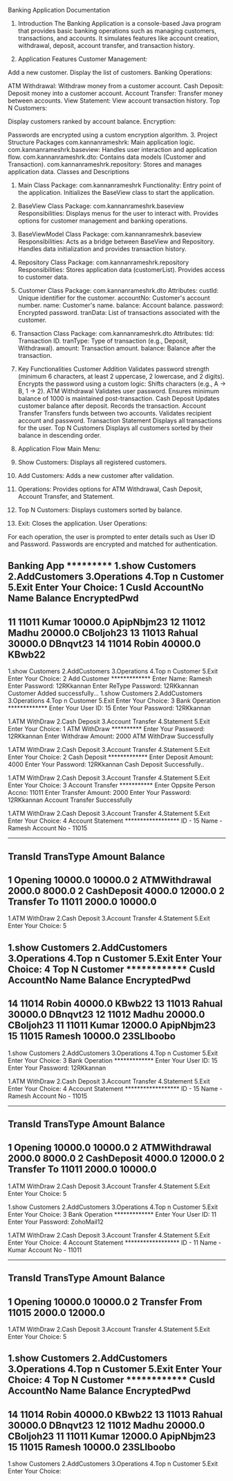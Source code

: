 
   
Banking Application Documentation
1. Introduction
The Banking Application is a console-based Java program that provides basic banking operations such as managing customers, transactions, and accounts. It simulates features like account creation, withdrawal, deposit, account transfer, and transaction history.

2. Application Features
Customer Management:

Add a new customer.
Display the list of customers.
Banking Operations:

ATM Withdrawal: Withdraw money from a customer account.
Cash Deposit: Deposit money into a customer account.
Account Transfer: Transfer money between accounts.
View Statement: View account transaction history.
Top N Customers:

Display customers ranked by account balance.
Encryption:

Passwords are encrypted using a custom encryption algorithm.
3. Project Structure
Packages
com.kannanrameshrk: Main application logic.
com.kannanrameshrk.baseview: Handles user interaction and application flow.
com.kannanrameshrk.dto: Contains data models (Customer and Transaction).
com.kannanrameshrk.repository: Stores and manages application data.
Classes and Descriptions
1. Main Class
Package: com.kannanrameshrk
Functionality:
Entry point of the application.
Initializes the BaseView class to start the application.
2. BaseView Class
Package: com.kannanrameshrk.baseview
Responsibilities:
Displays menus for the user to interact with.
Provides options for customer management and banking operations.
3. BaseViewModel Class
Package: com.kannanrameshrk.baseview
Responsibilities:
Acts as a bridge between BaseView and Repository.
Handles data initialization and provides transaction history.
4. Repository Class
Package: com.kannanrameshrk.repository
Responsibilities:
Stores application data (customerList).
Provides access to customer data.
5. Customer Class
Package: com.kannanrameshrk.dto
Attributes:
custId: Unique identifier for the customer.
accountNo: Customer's account number.
name: Customer's name.
balance: Account balance.
password: Encrypted password.
tranData: List of transactions associated with the customer.
6. Transaction Class
Package: com.kannanrameshrk.dto
Attributes:
tId: Transaction ID.
tranType: Type of transaction (e.g., Deposit, Withdrawal).
amount: Transaction amount.
balance: Balance after the transaction.
4. Key Functionalities
Customer Addition
Validates password strength (minimum 6 characters, at least 2 uppercase, 2 lowercase, and 2 digits).
Encrypts the password using a custom logic:
Shifts characters (e.g., A → B, 1 → 2).
ATM Withdrawal
Validates user password.
Ensures minimum balance of 1000 is maintained post-transaction.
Cash Deposit
Updates customer balance after deposit.
Records the transaction.
Account Transfer
Transfers funds between two accounts.
Validates recipient account and password.
Transaction Statement
Displays all transactions for the user.
Top N Customers
Displays all customers sorted by their balance in descending order.
5. Application Flow
Main Menu:

1. Show Customers: Displays all registered customers.
2. Add Customers: Adds a new customer after validation.
3. Operations: Provides options for ATM Withdrawal, Cash Deposit, Account Transfer, and Statement.
4. Top N Customers: Displays customers sorted by balance.
5. Exit: Closes the application.
User Operations:

For each operation, the user is prompted to enter details such as User ID and Password.
Passwords are encrypted and matched for authentication.
   
   Banking App
		*********
1.show Customers
2.AddCustomers
3.Operations
4.Top n Customer
5.Exit
Enter Your Choice:
1
CusId   AccountNo   Name   Balance   EncryptedPwd
--------------------------------------------------------
11      11011      Kumar    10000.0  ApipNbjm23
12      11012      Madhu    20000.0  CBoljoh23
13      11013      Rahual    30000.0  DBnqvt23
14      11014      Robin    40000.0  KBwb22
--------------------------------------------------------

1.show Customers
2.AddCustomers
3.Operations
4.Top n Customer
5.Exit
Enter Your Choice:
2
		 Add Customer
		*************
Enter Name:
Ramesh
Enter Password:
12RKkannan
Enter ReType Password:
12RKkannan
Customer Added successfully...
1.show Customers
2.AddCustomers
3.Operations
4.Top n Customer
5.Exit
Enter Your Choice:
3
		Bank Operation
		*************
Enter Your User ID:
15
Enter Your Password:
12RKkannan

1.ATM WithDraw
2.Cash Deposit
3.Account Transfer
4.Statement
5.Exit
Enter Your Choice:
1
		ATM WithDraw
		**********
Enter Your Password:
12RKkannan
Enter Withdraw Amount:
2000
ATM WithDraw Successfully



1.ATM WithDraw
2.Cash Deposit
3.Account Transfer
4.Statement
5.Exit
Enter Your Choice:
2
		 Cash Deposit
		*************
Enter Deposit Amount:
4000
Enter Your Password:
12RKkannan
Cash Deposit Successfully..


1.ATM WithDraw
2.Cash Deposit
3.Account Transfer
4.Statement
5.Exit
Enter Your Choice:
3
		Account Transfer
		 ***********
Enter Oppsite Person Accno:
11011
Enter Transfer Amount:
2000
Enter Your Password:
12RKkannan
Account Transfer Successfully


1.ATM WithDraw
2.Cash Deposit
3.Account Transfer
4.Statement
5.Exit
Enter Your Choice:
4
		Account Statement
		******************
ID - 15
Name - Ramesh
Account No - 11015

---------------------------------------------
 TransId    TransType     Amount    Balance
---------------------------------------------
1         Opening   10000.0    10000.0
2         ATMWithdrawal   2000.0    8000.0
2         CashDeposit   4000.0    12000.0
2         Transfer To 11011   2000.0    10000.0
---------------------------------------------

1.ATM WithDraw
2.Cash Deposit
3.Account Transfer
4.Statement
5.Exit
Enter Your Choice:
5

1.show Customers
2.AddCustomers
3.Operations
4.Top n Customer
5.Exit
Enter Your Choice:
4
		Top N Customer
		************
CusId   AccountNo   Name   Balance   EncryptedPwd
--------------------------------------------------
14      11014      Robin    40000.0  KBwb22
13      11013      Rahual    30000.0  DBnqvt23
12      11012      Madhu    20000.0  CBoljoh23
11      11011      Kumar    12000.0  ApipNbjm23
15      11015      Ramesh    10000.0  23SLlboobo
-----------------------------------------------------
1.show Customers
2.AddCustomers
3.Operations
4.Top n Customer
5.Exit
Enter Your Choice:
3
		Bank Operation
		*************
Enter Your User ID:
15
Enter Your Password:
12RKkannan

1.ATM WithDraw
2.Cash Deposit
3.Account Transfer
4.Statement
5.Exit
Enter Your Choice:
4
		Account Statement
		******************
ID - 15
Name - Ramesh
Account No - 11015

---------------------------------------------
 TransId    TransType     Amount    Balance
---------------------------------------------
1         Opening   10000.0    10000.0
2         ATMWithdrawal   2000.0    8000.0
2         CashDeposit   4000.0    12000.0
2         Transfer To 11011   2000.0    10000.0
---------------------------------------------

1.ATM WithDraw
2.Cash Deposit
3.Account Transfer
4.Statement
5.Exit
Enter Your Choice:
5

1.show Customers
2.AddCustomers
3.Operations
4.Top n Customer
5.Exit
Enter Your Choice:
3
		Bank Operation
		*************
Enter Your User ID:
11
Enter Your Password:
ZohoMail12

1.ATM WithDraw
2.Cash Deposit
3.Account Transfer
4.Statement
5.Exit
Enter Your Choice:
4
		Account Statement
		******************
ID - 11
Name - Kumar
Account No - 11011

---------------------------------------------
 TransId    TransType     Amount    Balance
---------------------------------------------
1         Opening   10000.0    10000.0
2         Transfer From 11015   2000.0    12000.0
---------------------------------------------

1.ATM WithDraw
2.Cash Deposit
3.Account Transfer
4.Statement
5.Exit
Enter Your Choice:
5

1.show Customers
2.AddCustomers
3.Operations
4.Top n Customer
5.Exit
Enter Your Choice:
4
		Top N Customer
		************
CusId   AccountNo   Name   Balance   EncryptedPwd
--------------------------------------------------
14      11014      Robin    40000.0  KBwb22
13      11013      Rahual    30000.0  DBnqvt23
12      11012      Madhu    20000.0  CBoljoh23
11      11011      Kumar    12000.0  ApipNbjm23
15      11015      Ramesh    10000.0  23SLlboobo
-----------------------------------------------------
1.show Customers
2.AddCustomers
3.Operations
4.Top n Customer
5.Exit
Enter Your Choice:
